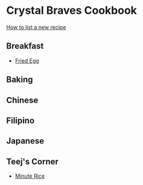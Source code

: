 Crystal Braves Cookbook
===========

[How to list a new recipe](howtolistanewrecipe/howto.md)

## Breakfast
* [Fried Egg](Breakfast/fried_egg.md)

## Baking


## Chinese


## Filipino


## Japanese


## Teej's Corner
* [Minute Rice](Teej/minute_rice.md)
